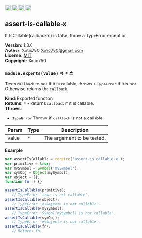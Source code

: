 <a href="https://travis-ci.org/Xotic750/assert-is-callable-x"
   title="Travis status">
<img
   src="https://travis-ci.org/Xotic750/assert-is-callable-x.svg?branch=master"
   alt="Travis status" height="18"/>
</a>
<a href="https://david-dm.org/Xotic750/assert-is-callable-x"
   title="Dependency status">
<img src="https://david-dm.org/Xotic750/assert-is-callable-x.svg"
   alt="Dependency status" height="18"/>
</a>
<a href="https://david-dm.org/Xotic750/assert-is-callable-x#info=devDependencies"
   title="devDependency status">
<img src="https://david-dm.org/Xotic750/assert-is-callable-x/dev-status.svg"
   alt="devDependency status" height="18"/>
</a>
<a href="https://badge.fury.io/js/assert-is-callable-x" title="npm version">
<img src="https://badge.fury.io/js/assert-is-callable-x.svg"
   alt="npm version" height="18"/>
</a>
<a name="module_assert-is-callable-x"></a>

## assert-is-callable-x
If IsCallable(callbackfn) is false, throw a TypeError exception.

**Version**: 1.3.0  
**Author**: Xotic750 <Xotic750@gmail.com>  
**License**: [MIT](&lt;https://opensource.org/licenses/MIT&gt;)  
**Copyright**: Xotic750  
<a name="exp_module_assert-is-callable-x--module.exports"></a>

### `module.exports(value)` ⇒ <code>\*</code> ⏏
Tests `callback` to see if it is callable, throws a `TypeError` if it is
not. Otherwise returns the `callback`.

**Kind**: Exported function  
**Returns**: <code>\*</code> - Returns `callback` if it is callable.  
**Throws**:

- <code>TypeError</code> Throws if `callback` is not a callable.


| Param | Type | Description |
| --- | --- | --- |
| value | <code>\*</code> | The argument to be tested. |

**Example**  
```js
var assertIsCallable = require('assert-is-callable-x');
var primitive = true;
var mySymbol = Symbol('mySymbol');
var symObj = Object(mySymbol);
var object = {};
function fn () {}

assertIsCallable(primitive);
   // TypeError 'true is not callable'.
assertIsCallable(object);
   // TypeError '#<Object> is not callable'.
assertIsCallable(mySymbol);
   // TypeError 'Symbol(mySymbol) is not callable'.
assertIsCallable(symObj);
   // TypeError '#<Object> is not callable'.
assertIsCallable(fn);
   // Returns fn.
```
